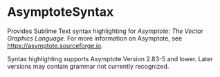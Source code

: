 # AsymptoteSyntax
Provides Sublime Text syntax highlighting for *Asymptote: The Vector Graphics Language*. For more information on Asymptote, see https://asymptote.sourceforge.io.

Syntax highlighting supports Asymptote Version 2.83-5 and lower. Later versions may contain grammar not currently recognized.
